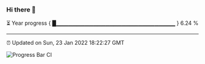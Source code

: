 ### Hi there 👋

⏳ Year progress { █▁▁▁▁▁▁▁▁▁▁▁▁▁▁▁▁▁▁▁▁▁▁▁▁▁▁▁▁▁ } 6.24 %

---

⏰ Updated on Sun, 23 Jan 2022 18:22:27 GMT

![Progress Bar CI](https://github.com/ZhaoGui/ZhaoGui/workflows/Progress%20Bar%20CI/badge.svg)
